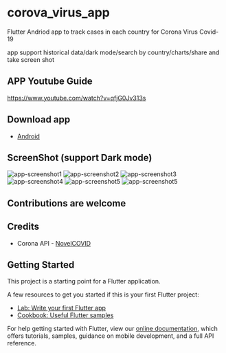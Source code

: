 # corova_virus_app
Flutter Andriod app to track cases in each country for Corona Virus Covid-19

app support historical data/dark mode/search by country/charts/share and take screen shot

## APP Youtube Guide
https://www.youtube.com/watch?v=qfjG0Jv313s

## Download app

- [Android](https://github.com/kw2019ltd/corova_virus_app/raw/master/output/app-release.apk)


## ScreenShot (support Dark mode)

![app-screenshot1](screenshots/Screenshot_1585208729.png)
![app-screenshot2](screenshots/Screenshot_1585208734.png)
![app-screenshot3](screenshots/Screenshot_1585208741.png)
![app-screenshot4](screenshots/Screenshot_20200407-074831.jpg)
![app-screenshot5](screenshots/Screenshot_1585208816.png)
![app-screenshot5](screenshots/Screenshot_20200407-074910.jpg)


## Contributions are welcome

## Credits
 - Corona API - [NovelCOVID](https://corona.lmao.ninja/)
 
 
## Getting Started

This project is a starting point for a Flutter application.

A few resources to get you started if this is your first Flutter project:

- [Lab: Write your first Flutter app](https://flutter.dev/docs/get-started/codelab)
- [Cookbook: Useful Flutter samples](https://flutter.dev/docs/cookbook)

For help getting started with Flutter, view our
[online documentation](https://flutter.dev/docs), which offers tutorials,
samples, guidance on mobile development, and a full API reference.
